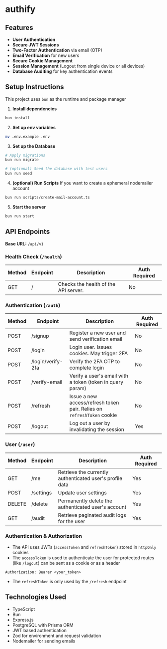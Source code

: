 # authify

## Features

- **User Authentication**
- **Secure JWT Sessions**
- **Two-Factor Authentication** via email (OTP)
- **Email Verification** for new users
- **Secure Cookie Management**
- **Session Management** (Logout from single device or all devices)
- **Database Auditing** for key authentication events

## Setup Instructions

This project uses `bun` as the runtime and package manager

1. **Install dependencies**

```bash
bun install
```

2. **Set up env variables**

```bash
mv .env.example .env
```

3. **Set up the Database**

```bash
# Apply migrations
bun run migrate

# (optional) Seed the database with test users
bun run seed
```

4. **(optional) Run Scripts**
   If you want to create a ephemeral nodemailer account

```bash
bun run scripts/create-mail-account.ts
```

5. **Start the server**

```bash
bun run start
```

## API Endpoints

**Base URL:** `/api/v1`

### Health Check (`/health`)

| Method | Endpoint | Description                          | Auth Required |
| ------ | -------- | ------------------------------------ | ------------- |
| GET    | /        | Checks the health of the API server. | No            |

### Authentication (`/auth`)

| Method | Endpoint          | Description                                                            | Auth Required |
| ------ | ----------------- | ---------------------------------------------------------------------- | ------------- |
| POST   | /signup           | Register a new user and send verification email                        | No            |
| POST   | /login            | Login user. Issues cookies. May trigger 2FA                            | No            |
| POST   | /login/verify-2fa | Verify the 2FA OTP to complete login                                   | No            |
| POST   | /verify-email     | Verify a user's email with a token (token in query param)              | No            |
| POST   | /refresh          | Issue a new access/refresh token pair. Relies on `refreshToken` cookie | No            |
| POST   | /logout           | Log out a user by invalidating the session                             | Yes           |

### User (`/user`)

| Method | Endpoint  | Description                                              | Auth Required |
| ------ | --------- | -------------------------------------------------------- | ------------- |
| GET    | /me       | Retrieve the currently authenticated user's profile data | Yes           |
| POST   | /settings | Update user settings                                     | Yes           |
| DELETE | /delete   | Permanently delete the authenticated user's account      | Yes           |
| GET    | /audit    | Retrieve paginated audit logs for the user               | Yes           |

### Authentication & Authorization

- The API uses JWTs (`accessToken` and `refreshToken`) stored in `httpOnly` cookies
- The `accessToken` is used to authenticate the user for protected routes (like `/logout`) can be sent as a cookie or as a header

```
Authorization: Bearer <your_token>
```

- The `refreshToken` is only used by the `/refresh` endpoint

## Technologies Used

- TypeScript
- Bun
- Express.js
- PostgreSQL with Prisma ORM
- JWT based authentication
- Zod for environment and request validation
- Nodemailer for sending emails

